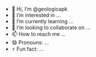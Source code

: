 - 👋 Hi, I’m @geologicapk
- 👀 I’m interested in ...
- 🌱 I’m currently learning ...
- 💞️ I’m looking to collaborate on ...
- 📫 How to reach me ...
- 😄 Pronouns: ...
- ⚡ Fun fact: ...

<!---
GEOLOGICA, an international journal of Earth Sciences, focuses on publishing original research articles, high-quality reviews (often invited by the editors), and short pictorials/short communications of multi-disciplinary fields in Earth Science.
--->
